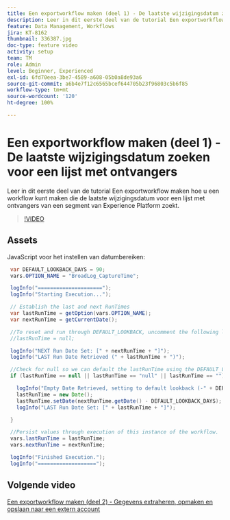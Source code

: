 ```yaml
---
title: Een exportworkflow maken (deel 1) - De laatste wijzigingsdatum zoeken voor een lijst met ontvangers
description: Leer in dit eerste deel van de tutorial Een exportworkflow maken hoe u een workflow kunt maken die de laatste wijzigingsdatum voor een lijst met ontvangers van een segment van Experience Platform zoekt.
feature: Data Management, Workflows
jira: KT-8162
thumbnail: 336387.jpg
doc-type: feature video
activity: setup
team: TM
role: Admin
level: Beginner, Experienced
exl-id: 6fd70eea-3be7-4589-a608-05b0a8de93a6
source-git-commit: a6b4e7f12c6565bcef644705b23f96803c5b6f85
workflow-type: tm+mt
source-wordcount: '120'
ht-degree: 100%

---
```


# Een exportworkflow maken (deel 1) - De laatste wijzigingsdatum zoeken voor een lijst met ontvangers

Leer in dit eerste deel van de tutorial Een exportworkflow maken hoe u een workflow kunt maken die de laatste wijzigingsdatum voor een lijst met ontvangers van een segment van Experience Platform zoekt.

>[!VIDEO](https://video.tv.adobe.com/v/336387?quality=12&learn=on)

## Assets

JavaScript voor het instellen van datumbereiken:

```java
 var DEFAULT_LOOKBACK_DAYS = 90;
 vars.OPTION_NAME = "BroadLog_CaptureTime";

 logInfo("=====================");
 logInfo("Starting Execution...");

 // Establish the last and next RunTimes
 var lastRunTime = getOption(vars.OPTION_NAME);
 var nextRunTime = getCurrentDate();

 //To reset and run through DEFAULT_LOOKBACK, uncomment the following line.
 //lastRunTime = null;

 logInfo("NEXT Run Date Set: [" + nextRunTime + "]");
 logInfo("LAST Run Date Retrieved (" + lastRunTime + ")");

 //Check for null so we can default the lastRunTime using the DEFAULT_LOOKBACK 
 if (lastRunTime == null || lastRunTime == "null" || lastRunTime == "") {

   logInfo("Empty Date Retrieved, setting to default lookback (-" + DEFAULT_LOOKBACK_DAYS + " days)");
   lastRunTime = new Date();
   lastRunTime.setDate(nextRunTime.getDate() - DEFAULT_LOOKBACK_DAYS);
   logInfo("LAST Run Date Set: [" + lastRunTime + "]");

 } 

 //Persist values through execution of this instance of the workflow.
 vars.lastRunTime = lastRunTime;
 vars.nextRunTime = nextRunTime;

 logInfo("Finished Execution.");
 logInfo("===================");
```

## Volgende video

[Een exportworkflow maken (deel 2) - Gegevens extraheren, opmaken en opslaan naar een extern account](extract-format-save-data-to-external-account.md)
